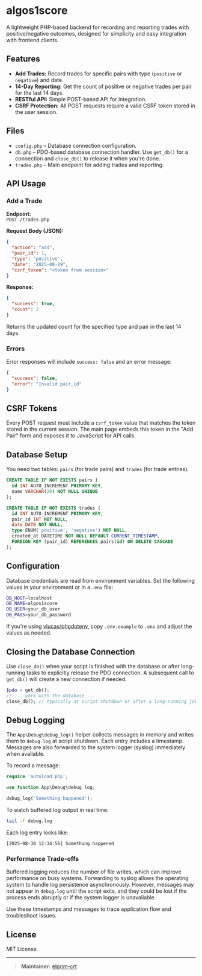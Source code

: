 # algos1score

A lightweight PHP-based backend for recording and reporting trades with positive/negative outcomes, designed for simplicity and easy integration with frontend clients.

## Features

- **Add Trades:** Record trades for specific pairs with type (`positive` or `negative`) and date.
- **14-Day Reporting:** Get the count of positive or negative trades per pair for the last 14 days.
- **RESTful API:** Simple POST-based API for integration.
- **CSRF Protection:** All POST requests require a valid CSRF token stored in the user session.

## Files

- `config.php` – Database connection configuration.
- `db.php` – PDO-based database connection handler. Use `get_db()` for a
  connection and `close_db()` to release it when you're done.
- `trades.php` – Main endpoint for adding trades and reporting.
  
## API Usage

### Add a Trade

**Endpoint:**  
`POST /trades.php`  

**Request Body (JSON):**
```json
{
  "action": "add",
  "pair_id": 1,
  "type": "positive",
  "date": "2025-08-29",
  "csrf_token": "<token from session>"
}
```

**Response:**
```json
{
  "success": true,
  "count": 2
}
```
Returns the updated count for the specified type and pair in the last 14 days.

### Errors

Error responses will include `success: false` and an error message:
```json
{
  "success": false,
  "error": "Invalid pair_id"
}
```

## CSRF Tokens

Every POST request must include a `csrf_token` value that matches the token stored in the current session. The main page embeds this token in the "Add Pair" form and exposes it to JavaScript for API calls.

## Database Setup

You need two tables: `pairs` (for trade pairs) and `trades` (for trade entries).

```sql
CREATE TABLE IF NOT EXISTS pairs (
  id INT AUTO_INCREMENT PRIMARY KEY,
  name VARCHAR(20) NOT NULL UNIQUE
);

CREATE TABLE IF NOT EXISTS trades (
  id INT AUTO_INCREMENT PRIMARY KEY,
  pair_id INT NOT NULL,
  date DATE NOT NULL,
  type ENUM('positive', 'negative') NOT NULL,
  created_at DATETIME NOT NULL DEFAULT CURRENT_TIMESTAMP,
  FOREIGN KEY (pair_id) REFERENCES pairs(id) ON DELETE CASCADE
);
```

## Configuration

Database credentials are read from environment variables. Set the following values in your environment or in a `.env` file:

```bash
DB_HOST=localhost
DB_NAME=algos1score
DB_USER=your_db_user
DB_PASS=your_db_password
```

If you're using [vlucas/phpdotenv](https://github.com/vlucas/phpdotenv), copy `.env.example` to `.env` and adjust the values as needed.

## Closing the Database Connection

Use `close_db()` when your script is finished with the database or after
long-running tasks to explicitly release the PDO connection. A subsequent call
to `get_db()` will create a new connection if needed.

```php
$pdo = get_db();
// ... work with the database ...
close_db(); // typically at script shutdown or after a long-running job
```

## Debug Logging

The `App\Debug\debug_log()` helper collects messages in memory and writes them
to `debug.log` at script shutdown. Each entry includes a timestamp. Messages are
also forwarded to the system logger (syslog) immediately when available.

To record a message:

```php
require 'autoload.php';

use function App\Debug\debug_log;

debug_log('Something happened');
```

To watch buffered log output in real time:

```bash
tail -f debug.log
```

Each log entry looks like:

```
[2025-08-30 12:34:56] Something happened
```

### Performance Trade-offs

Buffered logging reduces the number of file writes, which can improve
performance on busy systems. Forwarding to syslog allows the operating system to
handle log persistence asynchronously. However, messages may not appear in
`debug.log` until the script exits, and they could be lost if the process ends
abruptly or if the system logger is unavailable.

Use these timestamps and messages to trace application flow and troubleshoot
issues.

## License

MIT License

---

> **Maintainer:** [elprim-crt](https://github.com/elprim-crt)
